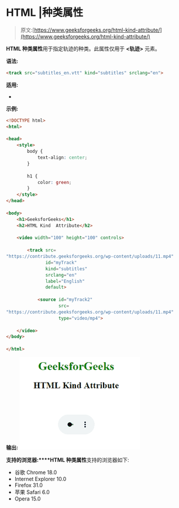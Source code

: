 # HTML |种类属性

> 原文:[https://www.geeksforgeeks.org/html-kind-attribute/](https://www.geeksforgeeks.org/html-kind-attribute/)

**HTML 种类属性**用于指定轨迹的种类。此属性仅用于 **<轨迹>** 元素。

**语法:**

```html
<track src="subtitles_en.vtt" kind="subtitles" srclang="en">
```

**适用:**

*   <track>

**示例:**

```html
<!DOCTYPE html>
<html>

<head>
    <style>
        body {
            text-align: center;
        }

        h1 {
            color: green;
        }
    </style>
</head>

<body>
    <h1>GeeksforGeeks</h1>
    <h2>HTML Kind  Attribute</h2>

    <video width="100" height="100" controls>

        <track src=
"https://contribute.geeksforgeeks.org/wp-content/uploads/11.mp4" 
               id="myTrack" 
               kind="subtitles" 
               srclang="en" 
               label="English" 
               default>

            <source id="myTrack2" 
                    src=
"https://contribute.geeksforgeeks.org/wp-content/uploads/11.mp4"
                    type="video/mp4">

    </video>
</body>

</html>
```

**输出:**
![](img/c7e456741277e1712d9873f90364e851.png)

**支持的浏览器:****HTML 种类属性**支持的浏览器如下:

*   谷歌 Chrome 18.0
*   Internet Explorer 10.0
*   Firefox 31.0
*   苹果 Safari 6.0
*   Opera 15.0